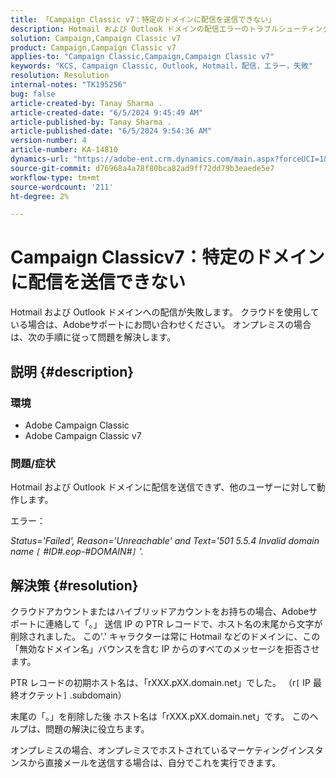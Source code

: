 ```yaml
---
title: 「Campaign Classic v7：特定のドメインに配信を送信できない」
description: Hotmail および Outlook ドメインの配信エラーのトラブルシューティング方法を説明します。
solution: Campaign,Campaign Classic v7
product: Campaign,Campaign Classic v7
applies-to: "Campaign Classic,Campaign,Campaign Classic v7"
keywords: "KCS, Campaign Classic, Outlook, Hotmail，配信，エラー，失敗"
resolution: Resolution
internal-notes: "TK195256"
bug: false
article-created-by: Tanay Sharma .
article-created-date: "6/5/2024 9:45:49 AM"
article-published-by: Tanay Sharma .
article-published-date: "6/5/2024 9:54:36 AM"
version-number: 4
article-number: KA-14810
dynamics-url: "https://adobe-ent.crm.dynamics.com/main.aspx?forceUCI=1&pagetype=entityrecord&etn=knowledgearticle&id=2784ba5d-2023-ef11-840b-6045bd0065b6"
source-git-commit: d76968a4a78f80bca82ad9ff72dd79b3eaede5e7
workflow-type: tm+mt
source-wordcount: '211'
ht-degree: 2%

---
```


# Campaign Classicv7：特定のドメインに配信を送信できない


Hotmail および Outlook ドメインへの配信が失敗します。 クラウドを使用している場合は、Adobeサポートにお問い合わせください。 オンプレミスの場合は、次の手順に従って問題を解決します。

## 説明 {#description}


### 環境

- Adobe Campaign Classic
- Adobe Campaign Classic v7


### 問題/症状

Hotmail および Outlook ドメインに配信を送信できず、他のユーザーに対して動作します。

エラー：

*Status=&#39;Failed&#39;, Reason=&#39;Unreachable&#39; and Text=&#39;501 5.5.4 Invalid domain name `[` #ID#.eop-#DOMAIN#`]` &#39;.*





## 解決策 {#resolution}


クラウドアカウントまたはハイブリッドアカウントをお持ちの場合、Adobeサポートに連絡して「。」 送信 IP の PTR レコードで、ホスト名の末尾から文字が削除されました。 この&#39;.&#39; キャラクターは常に Hotmail などのドメインに、この「無効なドメイン名」バウンスを含む IP からのすべてのメッセージを拒否させます。

PTR レコードの初期ホスト名は、「rXXX.pXX.domain.net」でした。 （r`[` IP 最終オクテット`]` .subdomain）

末尾の「。」を削除した後 ホスト名は「rXXX.pXX.domain.net」です。 このヘルプは、問題の解決に役立ちます。

オンプレミスの場合、オンプレミスでホストされているマーケティングインスタンスから直接メールを送信する場合は、自分でこれを実行できます。
